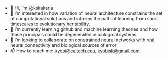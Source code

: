- 👋 Hi, I’m @kskakaria
- 👀 I’m interested in how variation of neural architecture constrains the set of computational solutions and informs the path of learning from short timescales to evolutionary heritability.
- 🌱 I’m currently learning github and machine learning theories and how those principals could be degenerated in biological systems
- 💞️ I’m looking to collaborate on constrained neural networks with real neural connectivity and biological sources of error 
- 📫 How to reach me: kyobi@caltech.edu, kyobisk@gmail.com

<!---
kskakaria/kskakaria is a ✨ special ✨ repository because its `README.md` (this file) appears on your GitHub profile.
You can click the Preview link to take a look at your changes.
--->
